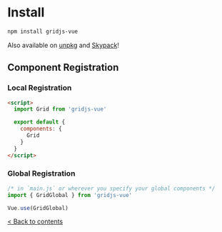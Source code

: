 # Install

```sh
npm install gridjs-vue
```

Also available on [unpkg](https://unpkg.com/browse/gridjs-vue@5.0.1/dist/) and [Skypack](https://www.skypack.dev/view/gridjs-vue)!

## Component Registration

### Local Registration

```html
<script>
  import Grid from 'gridjs-vue'

  export default {
    components: {
      Grid
    }
  }
</script>
```

### Global Registration

```js
/* in `main.js` or wherever you specify your global components */
import { GridGlobal } from 'gridjs-vue'

Vue.use(GridGlobal)
```

[< Back to contents](index.md)
